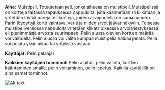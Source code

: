 **Aihe:** Muistipeli. Toteutetaan peli, jonka aiheena on muistipeli.
Muistipelissä on kortteja tai tässä tapauksessa nappuloita, joita käännetään eli klikataan ja 
yritetään löytää pareja, eli kortteja, joiden arvopuolella on sama numero. 
Parin löydyttyä kortit vaihtavat väriä ja niiden arvot jäävät näkyviin. 
Toisessa muistipeliversiossa nappuloita yritetään klikata oikeassa arvojärjestyksessä, 
eli pienimmästä arvosta suurimpaan. 
Pelin alussa olevien korttien määrää voi vaihdella. 
Pelin alussa voi valita kumpaa muistipeliä haluaa pelata.
Peliä voi pelata yksin aikaa tai yrityksiä vastaan.

**Käyttäjät:** Pelin pelaajat

**Kaikkien käyttäjien toiminnot:** Pelin aloitus, pelin valinta, 
korttien kääntäminen omalla, pelin voittaminen, pelin lopetus. 
Kaikilla käyttäjillä on aina samat toiminnot.

![Alt text](https://github.com/Nuukkeli/NeanOhjelmoinninHT/blob/master/dokumentaatio/Luokkakaavio06102016.png)

